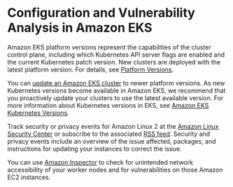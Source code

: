 # Configuration and Vulnerability Analysis in Amazon EKS<a name="configuration-vulnerability-analysis"></a>

Amazon EKS platform versions represent the capabilities of the cluster control plane, including which Kubernetes API server flags are enabled and the current Kubernetes patch version\. New clusters are deployed with the latest platform version\. For details, see [Platform Versions](platform-versions.xml)\.

You can [update an Amazon EKS cluster](update-cluster.md) to newer platform versions\. As new Kubernetes versions become available in Amazon EKS, we recommend that you proactively update your clusters to use the latest available version\. For more information about Kubernetes versions in EKS, see [Amazon EKS Kubernetes Versions](kubernetes-versions.md)\.

Track security or privacy events for Amazon Linux 2 at the [Amazon Linux Security Center](https://alas.aws.amazon.com/alas2.html) or subscribe to the associated [RSS feed](https://alas.aws.amazon.com/AL2/alas.rss)\. Security and privacy events include an overview of the issue affected, packages, and instructions for updating your instances to correct the issue\.

You can use [Amazon Inspector](https://docs.aws.amazon.com/inspector/latest/userguide/inspector_introduction.html) to check for unintended network accessibility of your worker nodes and for vulnerabilities on those Amazon EC2 instances\.